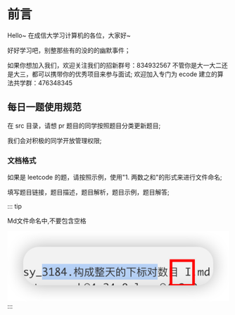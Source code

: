 # 前言

Hello~ 在成信大学习计算机的各位，大家好~

好好学习吧，别整那些有的没的的幽默事件；

<!-- 
我们是**回声实验室**，是一个**追求技术并且开放包容**的技术类社团，专注于计算机 Web 开发技术;
建立本项目的起因，是因为看到我们实验室的同学，在**自发的学习面试要用的算法**，我就想，能否做成一个**公益类项目**？
**"帮助每一个热爱技术并且能长期坚持的同学"**, 是我们的初衷;


这个时代，**太难，太卷**，奇奇怪怪的物种又太多，能看清这一点并且**早做准备**的人，少;
**实验室的优势**在于，可以帮你快读过滤掉这些东西，**打破信息差**，找到专注于学习技术，以及有一个大厂梦的你我;


我个人**经历坎坷，所感良多**，我们大学的物种奇多，**资源稀缺**，山头林立冷漠排外，有心学技术的人，便自发的"抱团取暖", 这就是实验室的起源;
**好的学校本身**, 就是他们的学生**最好的平台**, 他们的学生可以在高平台上**好好躺着**, **慢慢思考**自己的未来; 但是在信砖谈论这些，过于幽默;
可以说，一个普通学校的普通学生，若想在**大学本科期间**获得**技术上的长足进步**以及**好的面试机会**, 离不开实验室; 


我做 **Guide 和 Ecode** 的初衷，都是想改变这一切，打造一个**开放包容**的信息交流平台;
我们不搞小圈子，也不搞裙带关系，也不会因为对竞赛的要求而刷人;
**我们尊重每一个热爱技术并能长期坚持学习下去直到以此为业的同学;** -->


如果你想加入我们，欢迎关注我们的招新群号：834932567
不管你是大一大二还是大三，都可以携带你的优秀项目来参与面试;
欢迎加入专门为 ecode 建立的算法共学群：476348345



<!-- ## 回声实验室每日一题使用规范 -->
## 每日一题使用规范

在 src 目录，请想 pr 题目的同学按照题目分类更新题目;

我们会对积极的同学开放管理权限;

### 文档格式

如果是 leetcode 的题，请按照示例，使用"1. 两数之和"的形式来进行文件命名; 

填写题目链接，题目描述，题目解析，题目示例，题目解答;

::: tip

Md文件命名中,不要包含空格

![alt text](public/image.png)
:::